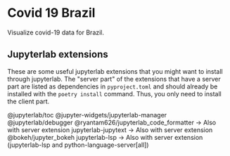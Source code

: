 # Covid 19 Brazil

Visualize covid-19 data for Brazil.

## Jupyterlab extensions ##

These are some useful jupyterlab extensions that you might want to install
through jupyterlab. The "server part" of the extensions that have a server part
are listed as dependencies in `pyproject.toml` and should already be installed
with the `poetry install` command. Thus, you only need to install the client
part.

@jupyterlab/toc
@jupyter-widgets/jupyterlab-manager
@jupyterlab/debugger
@ryantam626/jupyterlab_code_formatter  ->  Also with server extension
jupyterlab-jupytext                    ->  Also with server extension
@bokeh/jupyter_bokeh
jupyterlab-lsp                         ->  Also with server extension (jupyterlab-lsp and python-language-server[all])
